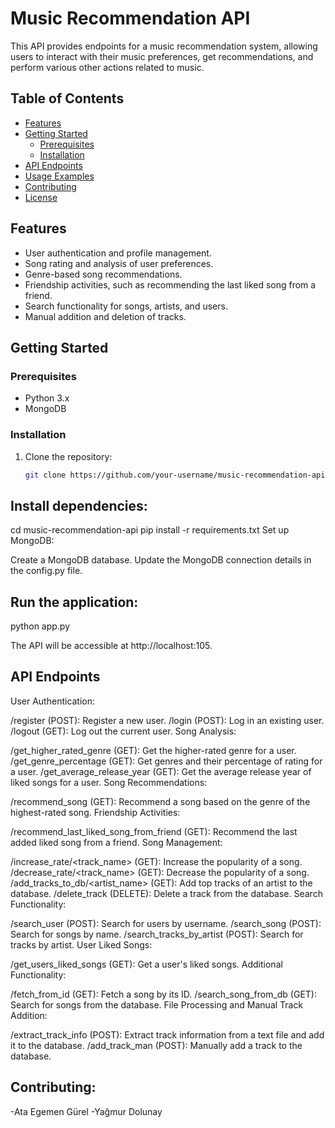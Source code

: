# Music Recommendation API

This API provides endpoints for a music recommendation system, allowing users to interact with their music preferences, get recommendations, and perform various other actions related to music.

## Table of Contents

- [Features](#features)
- [Getting Started](#getting-started)
  - [Prerequisites](#prerequisites)
  - [Installation](#installation)
- [API Endpoints](#api-endpoints)
- [Usage Examples](#usage-examples)
- [Contributing](#contributing)
- [License](#license)

## Features

- User authentication and profile management.
- Song rating and analysis of user preferences.
- Genre-based song recommendations.
- Friendship activities, such as recommending the last liked song from a friend.
- Search functionality for songs, artists, and users.
- Manual addition and deletion of tracks.

## Getting Started

### Prerequisites

- Python 3.x
- MongoDB

### Installation

1. Clone the repository:

   ```bash
   git clone https://github.com/your-username/music-recommendation-api.git


## Install dependencies:

cd music-recommendation-api
pip install -r requirements.txt
Set up MongoDB:

Create a MongoDB database.
Update the MongoDB connection details in the config.py file.
## Run the application:
python app.py

The API will be accessible at http://localhost:105.

## API Endpoints
User Authentication:

/register (POST): Register a new user.
/login (POST): Log in an existing user.
/logout (GET): Log out the current user.
Song Analysis:

/get_higher_rated_genre (GET): Get the higher-rated genre for a user.
/get_genre_percentage (GET): Get genres and their percentage of rating for a user.
/get_average_release_year (GET): Get the average release year of liked songs for a user.
Song Recommendations:

/recommend_song (GET): Recommend a song based on the genre of the highest-rated song.
Friendship Activities:

/recommend_last_liked_song_from_friend (GET): Recommend the last added liked song from a friend.
Song Management:

/increase_rate/<track_name> (GET): Increase the popularity of a song.
/decrease_rate/<track_name> (GET): Decrease the popularity of a song.
/add_tracks_to_db/<artist_name> (GET): Add top tracks of an artist to the database.
/delete_track (DELETE): Delete a track from the database.
Search Functionality:

/search_user (POST): Search for users by username.
/search_song (POST): Search for songs by name.
/search_tracks_by_artist (POST): Search for tracks by artist.
User Liked Songs:

/get_users_liked_songs (GET): Get a user's liked songs.
Additional Functionality:

/fetch_from_id (GET): Fetch a song by its ID.
/search_song_from_db (GET): Search for songs from the database.
File Processing and Manual Track Addition:

/extract_track_info (POST): Extract track information from a text file and add it to the database.
/add_track_man (POST): Manually add a track to the database.


## Contributing:
-Ata Egemen Gürel
-Yağmur Dolunay





